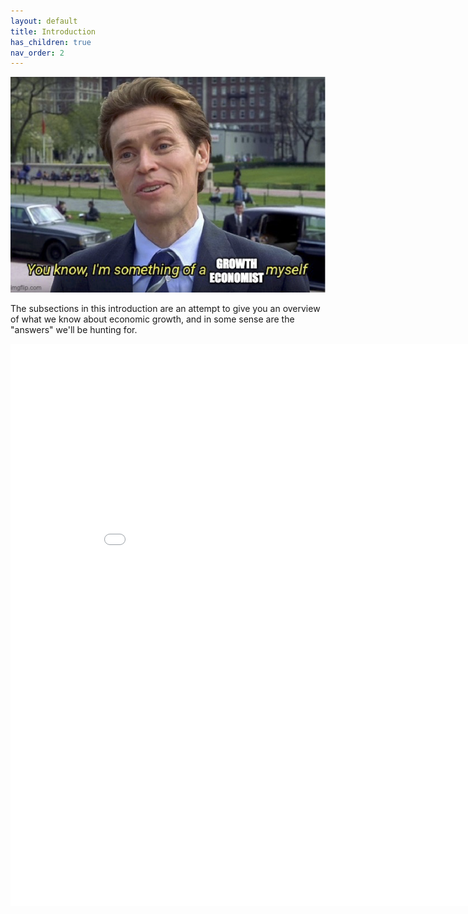 ```yaml
---
layout: default
title: Introduction
has_children: true
nav_order: 2
---
```


![Meme](meme_intro.png)

The subsections in this introduction are an attempt to give you an overview of what we know about economic growth, and in some sense are the "answers" we'll be hunting for. 

<iframe width="900" height="900" frameborder="0" scrolling="no" src="../plotly/hello-world.html"></iframe>